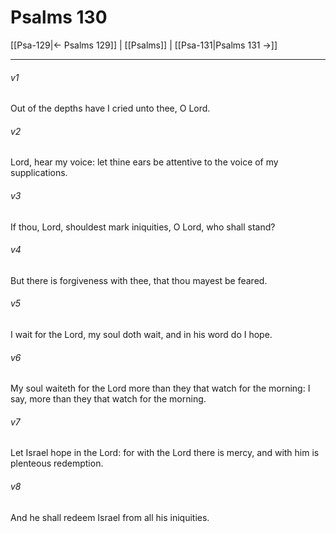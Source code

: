 # Psalms 130

[[Psa-129|← Psalms 129]] | [[Psalms]] | [[Psa-131|Psalms 131 →]]
***

###### v1
Out of the depths have I cried unto thee, O Lord.
###### v2
Lord, hear my voice: let thine ears be attentive to the voice of my supplications.
###### v3
If thou, Lord, shouldest mark iniquities, O Lord, who shall stand?
###### v4
But there is forgiveness with thee, that thou mayest be feared.
###### v5
I wait for the Lord, my soul doth wait, and in his word do I hope.
###### v6
My soul waiteth for the Lord more than they that watch for the morning: I say, more than they that watch for the morning.
###### v7
Let Israel hope in the Lord: for with the Lord there is mercy, and with him is plenteous redemption.
###### v8
And he shall redeem Israel from all his iniquities. 

